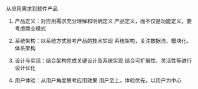 从应用需求到软件产品

1. 产品定义：对应用需求充分理解和明确定义
产品定义，而不仅是功能定义，要考虑商业模式

2. 系统架构：以系统方式思考产品的技术实现
系统架构，关注数据流、模块化、体系架构

3. 设计与实现：结合架构完成关键设计及系统实现
结合可扩展性、灵活性等进行设计优化

4. 用户体验：从用户角度思考应用效果
用户至上，体验优先，以用户为中心


